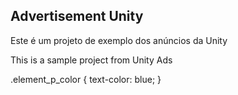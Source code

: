 ## Advertisement Unity

<p class="element_p_color">Este é um projeto de exemplo dos anúncios da Unity</p>
<p class="element_p_color">This is a sample project from Unity Ads</p>

.element_p_color { text-color: blue; }